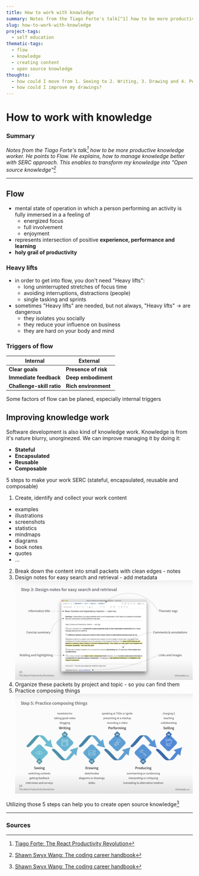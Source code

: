 ```yaml
---
title: How to work with knowledge
summary: Notes from the Tiago Forte's talk[^1] how to be more productive knowledge worker. He points to Flow. He explains, how to manage knowledge better with SERC method. This enables to transform my knowledge into "Open source knowledge"[^2]
slug: how-to-work-with-knowledge
project-tags: 
  - self education
thematic-tags:
  - flow
  - knowledge
  - creating content
  - open source knowledge
thoughts:
  - how could I move from 1. Seeing to 2. Writing, 3. Drawing and 4. Performing?
  - how could I improve my drawings?
---
```


# How to work with knowledge

### Summary
*Notes from the Tiago Forte's talk[^1] how to be more productive knowledge worker. He points to Flow. He explains, how to manage knowledge better with SERC approach. This enables to transform my knowledge into "Open source knowledge"[^2]*

---
## Flow
- mental state of operation in which a person performing an activity is fully immersed in a a feeling of
  - energized focus
  - full involvement
  - enjoyment
- represents intersection of positive **experience, performance and learning**
- **holy grail of productivity**

### Heavy lifts
- in order to get into flow, you don't need "Heavy lifts":
  - long uninterrupted stretches of focus time
  - avoiding interruptions, distractions (people)
  - single tasking and sprints
- sometimes "Heavy lifts" are needed, but not always, "Heavy lifts" -> are dangerous
  - they isolates you socially
  - they reduce your influence on business
  - they are hard on your body and mind

### Triggers of flow
| Internal                  | External             |
|---------------------------|----------------------|
| **Clear goals**           | **Presence of risk** |
| **Immediate feedback**    | **Deep embodiment**  |
| **Challenge-skill ratio** | **Rich environment** |

Some factors of flow can be planed, especially internal triggers

## Improving knowledge work
Software development is also kind of knowledge work. Knowledge is from it's nature blurry, unorginezed. We can improve managing it by doing it:
- **Stateful**
- **Encapsulated**
- **Reusable**
- **Composable**

5 steps to make your work SERC (stateful, encapsulated, reusable and composable)

1. Create, identify and collect your work content
  - examples
  - illustrations
  - screenshots
  - statistics
  - mindmaps
  - diagrams
  - book notes
  - quotes
  - ...
2. Break down the content into small packets with clean edges - notes
3. Design notes for easy search and retrieval - add metadata ![A note design](./assets/design-of-notes.png)
4. Organize these packets by project and topic - so you can find them
5. Practice composing things ![Compose things diagram](./assets/open-knowledge.png)

Utilizing those 5 steps can help you to create open source knowledge[^2]

---
### Sources

[^1]: [Tiago Forte: The React Productivity Revolution](https://www.youtube.com/watch?v=BOKxSFB2hOE&t=218s)
[^2]: [Shawn Swyx Wang: The coding career handbook](https://learninpublic.org/)